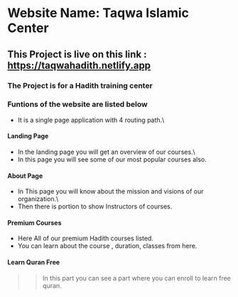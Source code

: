 # Website Name: Taqwa Islamic Center

## This Project is live on this link : https://taqwahadith.netlify.app

### The Project is for a Hadith training center

### Funtions of the website are listed below

- It is a single page application with 4 routing path.\
#### Landing Page
- In the landing page you will get an overview of our courses.\
- In this page you will see some of our most popular courses also.

#### About Page
- In This page you will know about the mission and visions of our organization.\
- Then there is portion to show Instructors of courses.

#### Premium Courses

- Here All of our premium Hadith courses listed.
- You can learn about the course , duration, classes from here.

#### Learn Quran Free

>>In this part you can see a part where you can enroll to learn free quran.

